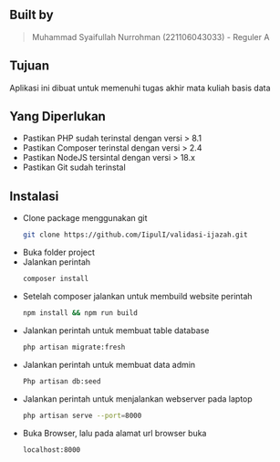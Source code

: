 ## Built by
>Muhammad Syaifullah Nurrohman (221106043033) - Reguler A

## Tujuan
Aplikasi ini dibuat untuk memenuhi tugas akhir mata kuliah basis data

## Yang Diperlukan

- Pastikan PHP sudah terinstal dengan versi > 8.1
- Pastikan Composer terinstal dengan versi > 2.4
- Pastikan NodeJS tersintal dengan versi > 18.x
- Pastikan Git sudah terinstal

## Instalasi

- Clone package menggunakan git
  ```bash
  git clone https://github.com/IipulI/validasi-ijazah.git 
  ```
- Buka folder project
- Jalankan perintah
  ```bash
  composer install
  ```
- Setelah composer jalankan untuk membuild website perintah
  ```bash
  npm install && npm run build
  ```
- Jalankan perintah untuk membuat table database
  ```bash
  php artisan migrate:fresh
  ```
- Jalankan perintah untuk membuat data admin
  ```bash
  Php artisan db:seed
  ```
- Jalankan perintah untuk menjalankan webserver pada laptop
  ```bash
  php artisan serve --port=8000
  ```
- Buka Browser, lalu pada alamat url browser buka
  ```
  localhost:8000
  ```
